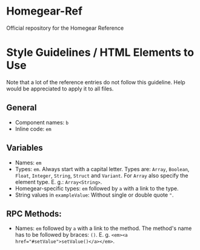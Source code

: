 # Homegear-Ref

Official repository for the Homegear Reference

# Style Guidelines / HTML Elements to Use

Note that a lot of the reference entries do not follow this guideline. Help would be appreciated to apply it to all files.

## General

* Component names: `b`
* Inline code: `em`

## Variables

* Names: `em`
* Types: `em`. Always start with a capital letter. Types are: `Array`, `Boolean`, `Float`, `Integer`, `String`, `Struct` and `Variant`. For `Array` also specify the element type. E. g.: `Array<String>`.
* Homegear-specific types: `em` followed by `a` with a link to the type.
* String values in `exampleValue`: Without single or double quote `"`.

## RPC Methods:

* Names: `em` followed by `a` with a link to the method. The method's name has to be followed by braces: `()`. E. g. `<em><a href="#setValue">setValue()</a></em>`.